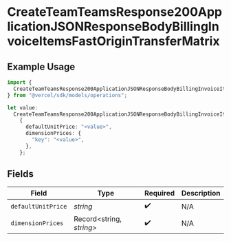 # CreateTeamTeamsResponse200ApplicationJSONResponseBodyBillingInvoiceItemsFastOriginTransferMatrix

## Example Usage

```typescript
import {
  CreateTeamTeamsResponse200ApplicationJSONResponseBodyBillingInvoiceItemsFastOriginTransferMatrix,
} from "@vercel/sdk/models/operations";

let value:
  CreateTeamTeamsResponse200ApplicationJSONResponseBodyBillingInvoiceItemsFastOriginTransferMatrix =
    {
      defaultUnitPrice: "<value>",
      dimensionPrices: {
        "key": "<value>",
      },
    };
```

## Fields

| Field                    | Type                     | Required                 | Description              |
| ------------------------ | ------------------------ | ------------------------ | ------------------------ |
| `defaultUnitPrice`       | *string*                 | :heavy_check_mark:       | N/A                      |
| `dimensionPrices`        | Record<string, *string*> | :heavy_check_mark:       | N/A                      |
